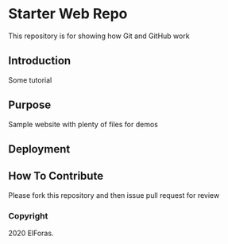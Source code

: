 # Starter Web Repo

This repository is for showing how Git and GitHub work

## Introduction

Some tutorial

## Purpose

Sample website with plenty of files for demos

## Deployment

## How To Contribute

Please fork this repository and then issue pull request for review

### Copyright

2020 ElForas.